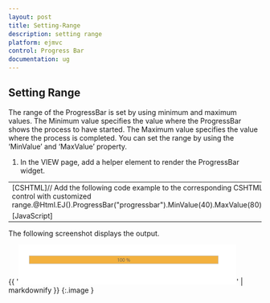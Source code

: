 ```yaml
---
layout: post
title: Setting-Range
description: setting range
platform: ejmvc
control: Progress Bar
documentation: ug
---
```


## Setting Range

The range of the ProgressBar is set by using minimum and maximum values. The Minimum value specifies the value where the ProgressBar shows the process to have started. The Maximum value specifies the value where the process is completed. You can set the range by using the ‘MinValue’ and ‘MaxValue’ property.

1. In the VIEW page, add a helper element to render the ProgressBar widget.





<table>
<tr>
<td>
 [CSHTML]// Add the following code example to the corresponding CSHTML page to render the ProgressBar control with customized range.@Html.EJ().ProgressBar("progressbar").MinValue(40).MaxValue(80).Value(80).Height("20").Width("500")</td></tr>
<tr>
<td>
[JavaScript]<script>            var progress;            $(document).ready(function () {                progress = $("#progressbar").data("ejProgressBar");                progress.setModel({ text: progress.getPercentage() + " %" });            });        </script>        </td></tr>
</table>


















 The following screenshot displays the output.

{{ '![C:/Users/Gopal Lakshmanan/Desktop/dialog concept and features/pro100%.PNG](Setting-Range_images/Setting-Range_img1.png)' | markdownify }}
{:.image }


